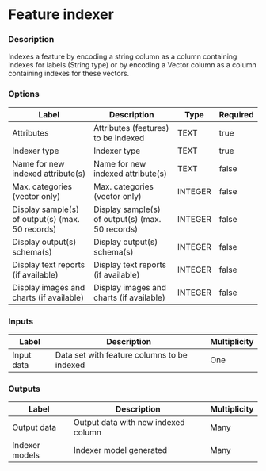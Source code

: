 # Feature indexer
###  Description
Indexes a feature by encoding a string column as a column containing indexes for labels (String type) or by encoding a Vector column as a column containing indexes for these vectors.
###  Options
| Label | Description | Type | Required |
|---|---|---|---|
| Attributes | Attributes (features) to be indexed | TEXT | true |
| Indexer type | Indexer type | TEXT | true |
| Name for new indexed attribute(s) | Name for new indexed attribute(s) | TEXT | false |
| Max. categories (vector only) | Max. categories (vector only) | INTEGER | false |
| Display sample(s) of output(s) (max. 50 records) | Display sample(s) of output(s) (max. 50 records) | INTEGER | false |
| Display output(s) schema(s) | Display output(s) schema(s) | INTEGER | false |
| Display text reports (if available) | Display text reports (if available) | INTEGER | false |
| Display images and charts (if available) | Display images and charts (if available) | INTEGER | false |
###  Inputs
| Label | Description | Multiplicity |
|---|---|---|
| Input data | Data set with feature columns to be indexed | One |
###  Outputs
| Label | Description | Multiplicity |
|---|---|---|
| Output data | Output data with new indexed column | Many |
| Indexer models | Indexer model generated | Many |

